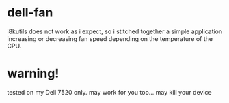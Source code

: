dell-fan
========

i8kutils does not work as i expect, so i stitched together a simple application increasing or decreasing fan speed depending on the temperature of the CPU.

warning!
========

tested on my Dell 7520 only. may work for you too... may kill your device
